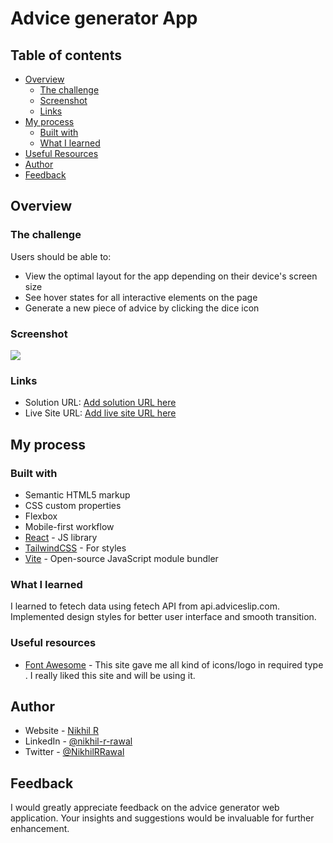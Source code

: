 # Advice generator App

## Table of contents

- [Overview](#overview)
  - [The challenge](#the-challenge)
  - [Screenshot](#screenshot)
  - [Links](#links)
- [My process](#my-process)
  - [Built with](#built-with)
  - [What I learned](#what-i-learned)
- [Useful Resources](#useful-resources)
- [Author](#author)
- [Feedback](#feedback)


## Overview

### The challenge

Users should be able to:

- View the optimal layout for the app depending on their device's screen size
- See hover states for all interactive elements on the page
- Generate a new piece of advice by clicking the dice icon

### Screenshot

![](../images/advice-generator-app.jpg)
 

### Links

- Solution URL: [Add solution URL here](https://your-solution-url.com)
- Live Site URL: [Add live site URL here](https://your-live-site-url.com)

## My process

### Built with

- Semantic HTML5 markup
- CSS custom properties
- Flexbox
- Mobile-first workflow
- [React](https://reactjs.org/) - JS library
- [TailwindCSS](https://tailwindcss.com/) - For styles
- [Vite](https://vitejs.dev/) - Open-source JavaScript module bundler


### What I learned

I learned to fetech data using fetech API from api.adviceslip.com. Implemented design styles for better user interface and smooth transition.

### Useful resources

- [Font Awesome](https://fontawesome.com/) - This site gave me all kind of icons/logo in required type . I really liked this site and will be using it.


## Author

- Website - [Nikhil R](https://nikhil-131.github.io/portfolio/)
- LinkedIn - [@nikhil-r-rawal](https://www.linkedin.com/in/nikhil-r-rawal)
- Twitter - [@NikhilRRawal](https://www.twitter.com/NikhilRRawal)


## Feedback

I would greatly appreciate feedback on the advice generator web application. Your insights and suggestions would be invaluable for further enhancement.